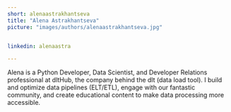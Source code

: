 ```yaml
---
short: alenaastrakhantseva
title: "Alena Astrakhantseva"
picture: "images/authors/alenaastrakhantseva.jpg"


linkedin: alenaastra

---
```


Alena is a Python Developer, Data Scientist, and Developer Relations professional at dltHub, the company behind the dlt (data load tool). I build and optimize data pipelines (ELT/ETL), engage with our fantastic community, and create educational content to make data processing more accessible.